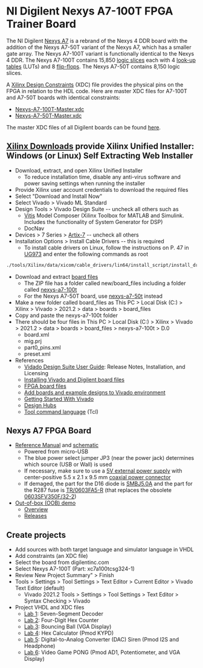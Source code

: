 # NI Digilent Nexys A7-100T FPGA Trainer Board

The NI Digilent [Nexys A7](https://store.digilentinc.com/nexys-a7-fpga-trainer-board-recommended-for-ece-curriculum/) is 
a rebrand of the Nexys 4 DDR board with the addition of the Nexys A7-50T variant of the Nexys A7, which has a smaller gate array. 
The Nexys A7-100T variant is functionally identical to the Nexys 4 DDR.
The Nexys A7-100T contains 15,850 [logic slices](https://www.ni.com/en-us/support/documentation/supplemental/18/slices-on-an-fpga-chip.html) 
each with 4 [look-up tables](https://en.wikipedia.org/wiki/Lookup_table) (LUTs) and 8 [flip-flops](https://en.wikipedia.org/wiki/Flip-flop_(electronics)).
The Nexys A7-50T contains 8,150 logic slices.

A [Xilinx Design Constraints](https://digilent.com/reference/programmable-logic/guides/vivado-xdc-file) (XDC) file provides the physical pins on the FPGA in relation to the HDL code.
Here are master XDC files for A7-100T and A7-50T boards with identical constraints:
* [Nexys-A7-100T-Master.xdc](https://github.com/kevinwlu/dsd/blob/master/Nexys-A7/Nexys-A7-100T-Master.xdc)
* [Nexys-A7-50T-Master.xdc](https://github.com/kevinwlu/dsd/blob/master/Nexys-A7/Nexys-A7-50T-Master.xdc)

The master XDC files of all Digilent boards can be found [here](https://github.com/Digilent/digilent-xdc).

## [Xilinx Downloads](https://www.xilinx.com/support/download.html) provide Xilinx Unified Installer: Windows (or Linux) Self Extracting Web Installer

* Download, extract, and open Xilinx Unified Installer
  * To reduce installation time, disable any anti-virus software and power saving settings when running the installer
* Provide Xilinx user account credentials to download the required files
* Select "Download and Install Now"
* Select Vivado > Vivado ML Standard
* Design Tools > Vivado Design Suite -- uncheck all others such as
  * [Vitis](https://www.xilinx.com/products/design-tools/vitis/vitis-platform.html) Model Composer (Xilinx Toolbox for MATLAB and Simulink. Includes the functionality of System Generator for DSP)
  * DocNav
* Devices > 7 Series > [Artix-7](https://www.xilinx.com/products/silicon-devices/fpga/artix-7.html) -- uncheck all others
* Installation Options > Install Cable Drivers -- this is required
  * To install cable drivers on Linux, follow the instructions on P. 47 in [UG973](https://www.xilinx.com/support/documentation-navigation/design-hubs/dh0013-vivado-installation-and-licensing-hub.html) and enter the following commands as root
```sh
./tools/Xilinx/data/xicom/cable_drivers/lin64/install_script/install_drivers/install_drivers
```
* Download and extract [board files](https://github.com/Digilent/vivado-boards/archive/master.zip)
  * The ZIP file has a folder called new/board_files including a folder called [nexys-a7-100t](https://github.com/Digilent/vivado-boards/tree/master/new/board_files/nexys-a7-100t/D.0)
  * For the Nexys A7-50T board, use [nexys-a7-50t](https://github.com/Digilent/vivado-boards/tree/master/new/board_files/nexys-a7-50t/D.0) instead
* Make a new folder called board_files as This PC > Local Disk (C:) > Xilinx > Vivado > 2021.2 > data > boards > board_files 
* Copy and paste the nexys-a7-100t folder
* There should be four files in This PC > Local Disk (C:) > Xilinx > Vivado > 2021.2 > data > boards > board_files > nexys-a7-100t > D.0
  * board.xml
  * mig.prj
  * part0_pins.xml
  * preset.xml
* References
  * [Vidado Design Suite User Guide](https://www.xilinx.com/content/dam/xilinx/support/documentation/sw_manuals/xilinx2021_1/ug973-vivado-release-notes-install-license.pdf): Release Notes, Installation, and Licensing
  * [Installing Vivado and Digilent board files](https://digilent.com/reference/programmable-logic/guides/installing-vivado-and-sdk)
  * [FPGA board files](https://github.com/Digilent/vivado-boards/tree/master/new/board_files)
  * [Add boards and example designs to Vivado environment](https://support.xilinx.com/s/article/72033?language=en_US)
  * [Getting Started With Vivado](https://digilent.com/reference/vivado/getting_started/start)
  * [Design Hubs](https://www.xilinx.com/support/documentation-navigation/design-hubs.html)
  * [Tool command language](https://vhdlwhiz.com/why-you-need-to-learn-tcl/) (Tcl)

## Nexys A7 FPGA Board
* [Reference Manual](https://digilent.com/reference/programmable-logic/nexys-a7/reference-manual) and [schematic](https://digilent.com/reference/_media/reference/programmable-logic/nexys-4-ddr/nexys_a7_sch-public.pdf)
  * Powered from micro-USB
  * The blue power select jumper JP3 (near the power jack) determines which source (USB or Wall) is used
  * If necessary, make sure to use a [5V external power supply](https://digilent.com/shop/5v-2-5a-switching-power-supply/) with center-positive 5.5 x 2.1 x 9.5 mm [coaxial power connector](https://en.wikipedia.org/wiki/Coaxial_power_connector)
  * If demaged, the part for the D16 diode is [SMBJ5.0A](https://www.digikey.com/en/products/detail/littelfuse-inc/SMBJ5.0A/285951) and the part for the R287 fuse is [TR/0603FA5-R](https://www.digikey.com/en/products/detail/eaton-electronics-division/TR-0603FA5-R/724158) (that replaces the obsolete [0603SFV350F/32-2](https://www.digikey.com/en/products/detail/littelfuse-inc/0603SFV350F-32-2/4310647))
* [Out-of-box (OOB) demo](https://github.com/Digilent/Nexys-A7-100T-OOB)
  * [Overview](https://reference.digilentinc.com/learn/programmable-logic/tutorials/nexys-4-ddr-user-demo/start)
  * [Releases](https://github.com/Digilent/Nexys-A7-100T-OOB/releases)

## Create projects

* Add sources with both target language and simulator language in VHDL
* Add constraints (an XDC file)
* Select the board from digilentinc.com
* Select Nexys A7-100T (Part: xc7a100tcsg324-1)
* Review New Project Summary" > Finish
* Tools > Settings > Tool Settings > Text Editor > Current Editor > Vivado Text Editor (default)
  * Vivado 2021.2 Tools > Settings > Tool Settings > Text Editor > Syntax Checking > Vivado
* Project VHDL and XDC files
  * [Lab 1](https://github.com/kevinwlu/dsd/tree/master/Nexys-A7/Lab-1): Seven-Segment Decoder
  * [Lab 2](https://github.com/kevinwlu/dsd/tree/master/Nexys-A7/Lab-2): Four-Digit Hex Counter
  * [Lab 3](https://github.com/kevinwlu/dsd/tree/master/Nexys-A7/Lab-3): Bouncing Ball (VGA Display)
  * [Lab 4](https://github.com/kevinwlu/dsd/tree/master/Nexys-A7/Lab-4): Hex Calculator (Pmod KYPD)
  * [Lab 5](https://github.com/kevinwlu/dsd/tree/master/Nexys-A7/Lab-5): Digital-to-Analog Converter (DAC) Siren 
(Pmod I2S and Headphone)
  * [Lab 6](https://github.com/kevinwlu/dsd/tree/master/Nexys-A7/Lab-6): Video Game PONG (Pmod AD1, Potentiometer, 
and VGA Display)
